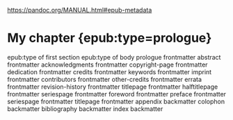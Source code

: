 https://pandoc.org/MANUAL.html#epub-metadata



# My chapter {epub:type=prologue}


epub:type of first section	epub:type of body
prologue	frontmatter
abstract	frontmatter
acknowledgments	frontmatter
copyright-page	frontmatter
dedication	frontmatter
credits	frontmatter
keywords	frontmatter
imprint	frontmatter
contributors	frontmatter
other-credits	frontmatter
errata	frontmatter
revision-history	frontmatter
titlepage	frontmatter
halftitlepage	frontmatter
seriespage	frontmatter
foreword	frontmatter
preface	frontmatter
seriespage	frontmatter
titlepage	frontmatter
appendix	backmatter
colophon	backmatter
bibliography	backmatter
index	backmatter